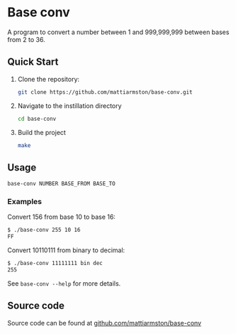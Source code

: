 # Base conv

A program to convert a number between 1 and 999,999,999 between bases from
2 to 36.

## Quick Start

1. Clone the repository:
    ```bash
    git clone https://github.com/mattiarmston/base-conv.git
    ```
2. Navigate to the instillation directory
    ```bash
    cd base-conv
    ```
3. Build the project
   ```bash
   make
   ```

## Usage

`base-conv NUMBER BASE_FROM BASE_TO`

### Examples

Convert 156 from base 10 to base 16:
```bash
$ ./base-conv 255 10 16
FF
```

Convert 10110111 from binary to decimal:
```bash
$ ./base-conv 11111111 bin dec
255
```
See `base-conv --help` for more details.

## Source code

Source code can be found at [github.com/mattiarmston/base-conv](https://github.com/mattiarmston/base-conv)
